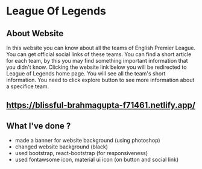 # League Of Legends

## About Website
In this website you can know about all the teams of English Premier League. You can get official social links of these teams. You can find a short article for each team, by this you may find something important information that you didn't know. Clicking the website link below you will be redirected to League of Legends home page. You will see all the team's short information. You need to click explore button to see more information about a specifice team.

## https://blissful-brahmagupta-f71461.netlify.app/

## What I've done ?
- made a banner for website background (using photoshop)
- changed website background (black)
- used bootstrap, react-bootstrap (for responsiveness)
- used fontawsome icon, material ui icon (on button and social link)